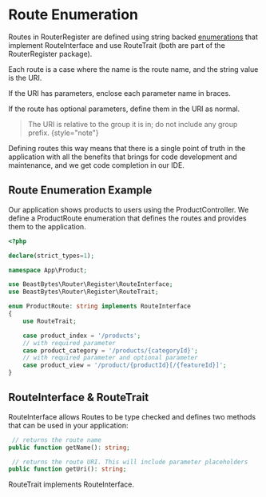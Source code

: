 # Route Enumeration

Routes in RouterRegister are defined using string backed
[enumerations](https://www.php.net/manual/en/language.enumerations.php)
that implement RouteInterface and use RouteTrait (both are part of the RouterRegister package).

Each route is a case where the name is the route name, 
and the string value is the URI.

If the URI has parameters, enclose each parameter name in braces.

If the route has optional parameters, define them in the URI as normal.  

> The URI is relative to the group it is in; do not include any group prefix.
{style="note"}

Defining routes this way means that there is a single point of truth in the application with all the benefits
that brings for code development and maintenance, and we get code completion in our IDE.

## Route Enumeration Example
Our application shows products to users using the ProductController. We define a ProductRoute enumeration
that defines the routes and provides them to the application.

```php
<?php

declare(strict_types=1);

namespace App\Product;

use BeastBytes\Router\Register\RouteInterface;
use BeastBytes\Router\Register\RouteTrait;

enum ProductRoute: string implements RouteInterface
{
    use RouteTrait;

    case product_index = '/products';
    // with required parameter
    case product_category = '/products/{categoryId}';
    // with required parameter and optional parameter
    case product_view = '/product/{productId}[/{featureId}]';
}
```

## RouteInterface & RouteTrait
RouteInterface allows Routes to be type checked and defines two methods that can be used in your application:

```php
 // returns the route name
public function getName(): string;

 // returns the route URI. This will include parameter placeholders
public function getUri(): string;
```

RouteTrait implements RouteInterface.